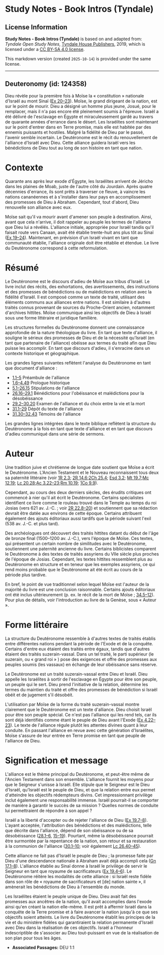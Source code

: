 # Study Notes - Book Intros (Tyndale)

## License Information

**Study Notes - Book Intros (Tyndale)** is based on and adapted from: _Tyndale Open Study Notes_, [Tyndale House Publishers](https://tyndaleopenresources.com/), 2019, which is licensed under a [CC BY-SA 4.0 license](https://creativecommons.org/licenses/by-sa/4.0/legalcode.en).

This markdown version (created `2025-10-14`) is provided under the same license.



--------------------------------

## Deuteronomy (id: 124358)

Dieu révèle pour la première fois à Moïse la « constitution » nationale d'Israël au mont Sinaï ([Ex 20–23](https://ref.ly/Exod20:1-Exod23:33)). Moïse, le grand dirigeant de la nation, est sur le point de mourir. Dieu a désigné un homme plus jeune, Josué, pour le remplacer, mais il n'a pas encore été pleinement soumis à l'épreuve. Israël a été délivré de l'esclavage en Égypte et miraculeusement gardé au travers de quarante années d'errance dans le désert. Les Israélites sont maintenant sur le point d'entrer dans en Terre promise, mais elle est habitée par des ennemis puissants et hostiles. Malgré la fidélité de Dieu par le passé, l'avenir semble incertain. Le Deutéronome est le récit du renouvellement de l'alliance d'Israël avec Dieu. Cette alliance guidera Israël vers les bénédictions de Dieu tout au long de son histoire en tant que nation.

Contexte
========

Quarante ans après leur exode d'Égypte, les Israélites arrivent de Jéricho dans les plaines de Moab, juste de l'autre côté du Jourdain. Après quatre décennies d'errance, ils sont prêts à traverser ce fleuve, à vaincre les nations cananéennes et à s'installer dans leur pays en accomplissement des promesses de Dieu à Abraham. Cependant, tout d'abord, Dieu renouvelle son alliance avec eux.

Moïse sait qu'il va mourir avant d'amener son peuple à destination. Ainsi, avant que cela n'arrive, il doit rappeler au peuple les termes de l'alliance que Dieu lui a révélés. L'alliance initiale, appropriée pour Israël tandis qu'il faisait route vers Canaan, avait été établie trente\-huit ans plus tôt au Sinaï ([Ex 19–24](https://ref.ly/Exod19:1-Exod24:18)). Maintenant, en prévision d'un Israël vivant en tant que communauté établie, l'alliance originale doit être rétablie et étendue. Le livre du Deutéronome correspond à cette reformulation.

Résumé
======

Le Deutéronome est le discours d'adieu de Moïse aux tribus d'Israël. Le livre inclut des récits, des exhortations, des avertissements, des instructions et des promesses de bénédictions ou de malédictions en relation avec la fidélité d'Israël. Il est composé comme un texte de traité, utilisant des éléments communs aux alliances entre nations. Il est similaire à d'autres traités connus provenant de sources du Proche\-Orient ancien, notamment d'archives hittites. Moïse communique ainsi les objectifs de Dieu à Israël sous une forme littéraire et juridique familière.

Les structures formelles du Deutéronome donnent une connaissance approfondie de la nature théologique du livre. En tant que texte d'alliance, il souligne le sérieux des promesses de Dieu et de la nécessité qu'Israël (en tant que partenaire de l'alliance) obéisse aux termes du traité afin que Dieu puisse les accomplir. En tant que discours d'adieu, il s'enracine dans un contexte historique et géographique.

Les grandes lignes suivantes reflètent l'analyse du Deutéronome en tant que document d'alliance :

* [1\.1–5](https://ref.ly/Deut1:1-Deut1:5) Préambule de l'alliance
* [1\.6–4\.49](https://ref.ly/Deut1:6-Deut4:49) Prologue historique
* [5\.1–26\.15](https://ref.ly/Deut5:1-Deut26:15) Stipulations de l'alliance
* [26\.16–29\.1](https://ref.ly/Deut26:16-Deut29:1) Bénédictions pour l'obéissance et malédictions pour la désobéissance
* [29\.2–30\.20](https://ref.ly/Deut29:2-Deut30:20) Examen de l'alliance et du choix entre la vie et la mort
* [31\.1–29](https://ref.ly/Deut31:1-Deut31:29) Dépôt du texte de l'alliance
* [31\.30–32\.43](https://ref.ly/Deut31:30-Deut32:43) Témoins de l'alliance

Les grandes lignes intégrées dans le texte biblique reflètent la structure du Deutéronome à la fois en tant que texte d'alliance et en tant que discours d'adieu communiqué dans une série de sermons.

Auteur
======

Une tradition juive et chrétienne de longue date soutient que Moïse a écrit le Deutéronome. L'Ancien Testament et le Nouveau reconnaissent tous deux sa paternité littéraire (voir [1R 2\.3](https://ref.ly/1Kgs2:3); [2R 14\.6](https://ref.ly/2Kgs14:6);[2Ch 25\.4](https://ref.ly/2Chr25:4); [Esd 3\.2](https://ref.ly/Ezra3:2); [Mt 19\.7](https://ref.ly/Matt19:7);[Mc 12\.19](https://ref.ly/Mark12:19); [Lc 20\.28](https://ref.ly/Luke20:28);[Ac 3\.22–23](https://ref.ly/Acts3:22-Acts3:23);[Rm 10\.19](https://ref.ly/Rom10:19); [1Co 9\.9](https://ref.ly/1Cor9:9)).

Cependant, au cours des deux derniers siècles, des érudits critiques ont commencé à nier qu'il ait écrit le Deutéronome. Certains spécialistes identifient ce livre comme le rouleau trouvé dans le Temple au temps du roi Josias (vers 621 av. J.\-C. ; voir [2R 22\.8–20](https://ref.ly/2Kgs22:8-2Kgs22:20)) et soutiennent que sa rédaction devrait être datée aux environs de cette époque. Certains attribuent également des ajouts éditoriaux aussi tardifs que la période suivant l'exil (538 av. J.\-C. et plus tard).

Des archéologues ont découvert des traités hittites datant du début de l'âge de bronze final (1500–1200 av. J.\-C.), vers l'époque de Moïse. Ces textes, qui présentent un certain nombre de similitudes avec le Deutéronome, soutiennent une paternité ancienne du livre. Certains biblicistes comparent le Deutéronome à des textes de traités assyriens du VIIe siècle plus proches de l'époque de Josias. Cependant, les textes hittites ressemblent plus au Deutéronome en structure et en teneur que les exemples assyriens, ce qui rend moins probable que le Deutéronome ait été écrit au cours de la période plus tardive.

En bref, le point de vue traditionnel selon lequel Moïse est l'auteur de la majorité du livre est une conclusion raisonnable. Certains ajouts éditoriaux ont été inclus ultérieurement (p. ex. le récit de la mort de Moïse ; [34\.5–12](https://ref.ly/Deut34:5-Deut34:12)). Pour plus de détails, voir l'introduction au livre de la Genèse, sous « Auteur ».

Forme littéraire
================

La structure du Deutéronome ressemble à d'autres textes de traités établis entre différentes nations pendant la période de l'Exode et de la conquête. Certains d'entre eux étaient des traités entre égaux, tandis que d'autres étaient des traités suzerain\-vassal. Dans un tel traité, le parti supérieur (le suzerain, ou « grand roi » ) pose des exigences et offre des promesses aux peuples soumis (les vassaux) en échange de leur obéissance sans réserve.

Le Deutéronome est un traité suzerain\-vassal entre Dieu et Israël. Dieu appelle les Israélites à sortir de l'esclavage en Égypte pour être son peuple, un peuple qui le sert. Dieu prend l'initiative de la relation, détermine les termes du maintien du traité et offre des promesses de bénédiction si Israël obéit et de jugement s'il désobéit.

L'utilisation par Moïse de la forme du traité suzerain\-vassal montre clairement que le Deutéronome est un texte d'alliance. Dieu choisit Israël pour être son peuple spécial. Ce n'est pas l'alliance qui les rend tels, car ils sont déjà identifiés comme étant le peuple de Dieu avant l'Exode ([Ex 4\.22–23](https://ref.ly/Exod4:22-Exod4:23)). Le texte de l'alliance régule plutôt les attentes divines quant à leur conduite. En passant l'alliance en revue avec cette génération d'Israélites, Moïse s'assure de leur entrée en Terre promise en tant que peuple de l'alliance de Dieu.

Signification et message
========================

L'alliance est le thème principal du Deutéronome, et peut\-être même de l'Ancien Testament dans son ensemble. L'alliance fournit les moyens pour que le Seigneur s'unisse à Israël. Elle stipule que le Seigneur est le Dieu d'Israël, qu'Israël est le peuple de Dieu, et que la relation entre eux permet d'atteindre les objectifs rédempteurs divins. Cet impressionnant privilège inclut également une responsabilité immense. Israël pourrait\-il se comporter de manière à garantir le succès de sa mission ? Quelles normes de conduite lui permettraient de répondre à son appel ?

Israël a la liberté d'accepter ou de rejeter l'alliance de Dieu ([Ex 19\.7–8](https://ref.ly/Exod19:7-Exod19:8)). L'ayant acceptée, l'attribution des bénédictions et des malédictions, telle que décrite dans l'alliance, dépend de son obéissance ou de sa désobéissance ([28\.1–6](https://ref.ly/Deut28:1-Deut28:6), [15–19](https://ref.ly/Deut28:15-Deut28:19)). Pourtant, même la désobéissance pourrait être surmontée par la repentance de la nation, son retour et sa restauration à la communion de l'alliance ([30\.1–10](https://ref.ly/Deut30:1-Deut30:10); voir également [Lc 26\.40–45](https://ref.ly/Lev26:40-Lev26:45)).

Cette alliance ne fait pas d'Israël le peuple de Dieu ; la promesse faite par Dieu d'une descendance nationale à Abraham avait déjà accompli cela ([Gn 17\.1–8](https://ref.ly/Gen17:1-Gen17:8)). L'alliance établie au Sinaï donne à Israël le privilège de servir le Seigneur en tant que royaume de sacrificateurs ([Ex 19\.4–6](https://ref.ly/Exod19:4-Exod19:6)). Le Deutéronome réitère les modalités de cette alliance : si Israël reste fidèle dans son rôle de « royaume de sacrificateurs et \[de] nation sainte », il amènerait les bénédictions de Dieu à l'ensemble du monde.

Les Israélites étaient le peuple unique de Dieu. Dieu avait fait des promesses aux ancêtres de la nation, qu'il avait accomplies dans l'exode ainsi qu'en créant la nation elle\-même. Il est prêt à affermir Israël dans la conquête de la Terre promise et à faire avancer la nation jusqu'à ce que ses objectifs soient atteints. Le livre du Deutéronome établit les principes de la vie et du ministère fidèles qui garantiraient la relation permanente d'Israël avec Dieu dans la réalisation de ces objectifs. Israël a l'honneur indescriptible de s'associer au Dieu tout\-puissant en vue de la réalisation de son plan pour tous les âges.

* **Associated Passages:** DEU 1:1

